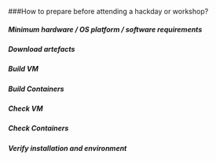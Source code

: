 ###How to prepare before attending a hackday or workshop?

##### Minimum hardware / OS platform / software requirements

##### Download artefacts


##### Build VM


##### Build Containers


##### Check VM


##### Check Containers


##### Verify installation and environment
